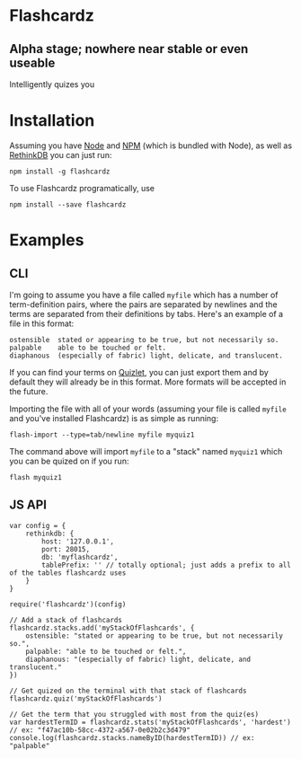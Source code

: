 # Flashcardz

## Alpha stage; nowhere near stable or even useable

Intelligently quizes you

# Installation

Assuming you have [Node](http://nodejs.org) and [NPM](https://npmjs.org) (which is bundled with Node), as well as [RethinkDB](http://rethinkdb.com) you can just run:

```
npm install -g flashcardz
```

To use Flashcardz programatically, use

```
npm install --save flashcardz
```

# Examples

## CLI

I'm going to assume you have a file called `myfile` which has a number of term-definition pairs, where the pairs are separated by newlines and the terms are separated from their definitions by tabs. Here's an example of a file in this format:

```
ostensible	stated or appearing to be true, but not necessarily so.
palpable	able to be touched or felt.
diaphanous	(especially of fabric) light, delicate, and translucent.
```

If you can find your terms on [Quizlet](http://quizlet.com), you can just export them and by default they will already be in this format.
More formats will be accepted in the future.

Importing the file with all of your words (assuming your file is called `myfile` and you've installed Flashcardz) is as simple as running: 

```
flash-import --type=tab/newline myfile myquiz1
```

The command above will import `myfile` to a "stack" named `myquiz1` which you can be quized on if you run:

```
flash myquiz1
```

## JS API

```
var config = {
	rethinkdb: {
		host: '127.0.0.1',
		port: 28015,
		db: 'myflashcardz',
		tablePrefix: '' // totally optional; just adds a prefix to all of the tables flashcardz uses
	}
}

require('flashcardz')(config)

// Add a stack of flashcards
flashcardz.stacks.add('myStackOfFlashcards', {
	ostensible: "stated or appearing to be true, but not necessarily so.",
	palpable: "able to be touched or felt.",
	diaphanous: "(especially of fabric) light, delicate, and translucent."
})

// Get quized on the terminal with that stack of flashcards
flashcardz.quiz('myStackOfFlashcards')

// Get the term that you struggled with most from the quiz(es)
var hardestTermID = flashcardz.stats('myStackOfFlashcards', 'hardest') // ex: "f47ac10b-58cc-4372-a567-0e02b2c3d479"
console.log(flashcardz.stacks.nameByID(hardestTermID)) // ex: "palpable"
```
